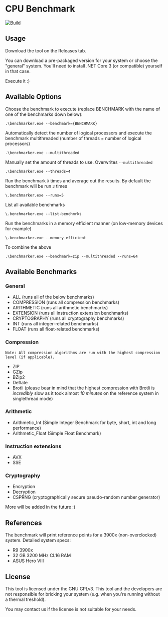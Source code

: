 # CPU Benchmark

[![Build](https://action-badges.now.sh/L3tum/CPU-Benchmark?action=.NET%20Core%20CI)](https://action-badges.now.sh/L3tum/CPU-Benchmark?action=.NET%20Core%20CI)

## Usage

Download the tool on the Releases tab.

You can download a pre-packaged version for your system or choose the "general" system. You'll need to install .NET Core 3 (or compatible) yourself in that case.

Execute it :)

## Available Options

Choose the benchmark to execute (replace BENCHMARK with the name of one of the benchmarks down below):

`.\benchmarker.exe --benchmark={BENCHMARK}`


Automatically detect the number of logical processors and execute the benchmark multithreaded (number of threads = number of logical processors)

`.\benchmarker.exe --multithreaded`


Manually set the amount of threads to use. Overwrites `--multithreaded`

`.\benchmarker.exe --threads=4`


Run the benchmark `X` times and average out the results. By default the benchmark will be run `3` times

`\.benchmarker.exe --runs=5`

List all available benchmarks

`\.benchmarker.exe --list-benchmrks`


Run the benchmarks in a memory efficient manner (on low-memory devices for example)

`\.benchmarker.exe --memory-efficient`


To combine the above

`.\benchmarker.exe --benchmark=zip --multithreaded --runs=64`

## Available Benchmarks

### General

* ALL (runs all of the below benchmarks)
* COMPRESSION (runs all compression benchmarks)
* ARITHMETIC (runs all arithmetic benchmarks)
* EXTENSION (runs all instruction extension benchmarks)
* CRYPTOGRAPHY (runs all cryptography benchmarks)
* INT (runs all integer-related benchmarks)
* FLOAT (runs all float-related benchmarks)

### Compression

`Note: All compression algorithms are run with the highest compression level (if applicable).`

* ZIP
* GZip
* BZip2
* Deflate
* Brotli (please bear in mind that the highest compression with Brotli is *incredibly* slow as it took almost *10 minutes* on the reference system in singlethread mode)

### Arithmetic
* Arithmetic_Int (Simple Integer Benchmark for byte, short, int and long performance)
* Arithmetic_Float (Simple Float Benchmark)

### Instruction extensions

* AVX
* SSE

### Cryptography

* Encryption
* Decryption
* CSPRNG (cryptographically secure pseudo-random number generator)

More will be added in the future :)

## References

The benchmark will print reference points for a 3900x (non-overclocked) system.
Detailed system specs:
- R9 3900x
- 32 GB 3200 MHz CL16 RAM
- ASUS Hero VIII

## License

This tool is licensed under the GNU GPLv3. This tool and the developers are not responsible for bricking your system (e.g. when you're running without a thermal treshold).

You may contact us if the license is not suitable for your needs.

